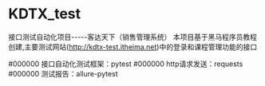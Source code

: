 # KDTX_test
接口测试自动化项目-----客达天下（销售管理系统）
本项目基于黑马程序员教程创建,主要测试网站(http://kdtx-test.itheima.net)中的登录和课程管理功能的接口

#000000 接口自动化测试框架：pytest
#000000 http请求发送：requests
#000000 测试报告：allure-pytest
